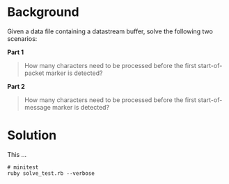 # Background

Given a data file containing a datastream buffer, solve the following two
scenarios:

**Part 1**

> How many characters need to be processed before the first start-of-packet marker is detected?

**Part 2**

> How many characters need to be processed before the first start-of-message marker is detected?

# Solution

This ...

```
# minitest
ruby solve_test.rb --verbose
```
